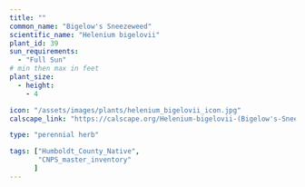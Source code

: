 ```yaml
---
title: ""
common_name: "Bigelow's Sneezeweed"
scientific_name: "Helenium bigelovii"
plant_id: 39
sun_requirements:
  - "Full Sun"
# min then max in feet
plant_size:
  - height: 
    - 4

icon: "/assets/images/plants/helenium_bigelovii_icon.jpg" 
calscape_link: "https://calscape.org/Helenium-bigelovii-(Bigelow's-Sneezeweed)"

type: "perennial herb"

tags: ["Humboldt_County_Native",
       "CNPS_master_inventory"
      ]
---
```


